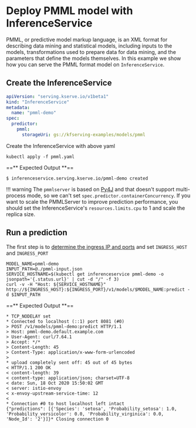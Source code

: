 # Deploy PMML model with InferenceService
PMML, or predictive model markup language, is an XML format for describing data mining and statistical models, including inputs to the models,
transformations used to prepare data for data mining, and the parameters that define the models themselves. In this example we show how you can
serve the PMML format model on `InferenceService`.


## Create the InferenceService

```yaml
apiVersion: "serving.kserve.io/v1beta1"
kind: "InferenceService"
metadata:
  name: "pmml-demo"
spec:
  predictor:
    pmml:
      storageUri: gs://kfserving-examples/models/pmml
```
Create the InferenceService with above yaml
```
kubectl apply -f pmml.yaml
```

==** Expected Output **==
```
$ inferenceservice.serving.kserve.io/pmml-demo created
```

!!! warning
    The `pmmlserver` is based on [Py4J](https://github.com/bartdag/py4j) and that doesn't support multi-process mode, so we can't set `spec.predictor.containerConcurrency`.
    If you want to scale the PMMLServer to improve prediction performance, you should set the InferenceService's `resources.limits.cpu` to 1 and scale the replica size.


## Run a prediction
The first step is to [determine the ingress IP and ports](../../../get_started/first_isvc/#3-determine-the-ingress-ip-and-ports) and set `INGRESS_HOST` and `INGRESS_PORT`

```
MODEL_NAME=pmml-demo
INPUT_PATH=@./pmml-input.json
SERVICE_HOSTNAME=$(kubectl get inferenceservice pmml-demo -o jsonpath='{.status.url}' | cut -d "/" -f 3)
curl -v -H "Host: ${SERVICE_HOSTNAME}" http://${INGRESS_HOST}:${INGRESS_PORT}/v1/models/$MODEL_NAME:predict -d $INPUT_PATH
```

==** Expected Output **==

```
* TCP_NODELAY set
* Connected to localhost (::1) port 8081 (#0)
> POST /v1/models/pmml-demo:predict HTTP/1.1
> Host: pmml-demo.default.example.com
> User-Agent: curl/7.64.1
> Accept: */*
> Content-Length: 45
> Content-Type: application/x-www-form-urlencoded
>
* upload completely sent off: 45 out of 45 bytes
< HTTP/1.1 200 OK
< content-length: 39
< content-type: application/json; charset=UTF-8
< date: Sun, 18 Oct 2020 15:50:02 GMT
< server: istio-envoy
< x-envoy-upstream-service-time: 12
<
* Connection #0 to host localhost left intact
{"predictions": [{'Species': 'setosa', 'Probability_setosa': 1.0, 'Probability_versicolor': 0.0, 'Probability_virginica': 0.0, 'Node_Id': '2'}]}* Closing connection 0
```


